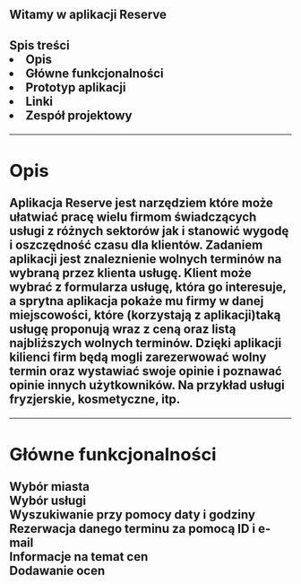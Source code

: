 ## Witamy w aplikacji Reserve
<html>
 <head>
 </head
   
 <body align="center">
  
 <h2>Spis treści
	<li>Opis
	<li>Główne funkcjonalności
	<li>Prototyp aplikacji
	<li>Linki
	<li>Zespół projektowy
<hr />
		
<h2>Opis</h2>
	Aplikacja Reserve jest narzędziem które może ułatwiać pracę wielu firmom świadczących usługi z różnych sektorów jak i stanowić wygodę i oszczędność czasu dla klientów. Zadaniem aplikacji jest znaleznienie wolnych terminów na wybraną przez klienta usługę. Klient może wybrać z formularza usługę, która go interesuje, a sprytna aplikacja pokaże mu firmy w danej miejscowości, które (korzystają z aplikacji)taką usługę proponują wraz z ceną oraz listą najbliższych wolnych terminów. Dzięki aplikacji kilienci firm będą mogli zarezerwować wolny termin oraz wystawiać swoje opinie i poznawać opinie innych użytkowników. Na przykład usługi fryzjerskie, kosmetyczne, itp.
<hr />

<h2>Główne funkcjonalności</h2>
	<p>
		Wybór miasta<br/>
		Wybór usługi<br/>
		Wyszukiwanie przy pomocy daty i godziny<br/>
		Rezerwacja danego terminu za pomocą ID i e-mail<br/>
		Informacje na temat cen<br/>
		Dodawanie ocen
	</p>








</body>
</html>
